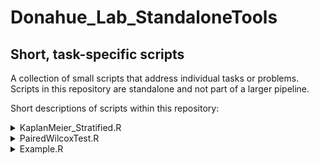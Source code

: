 # Donahue_Lab_StandaloneTools
## Short, task-specific scripts  

A collection of small scripts that address individual tasks or problems. Scripts in this repository are standalone and not part of a larger pipeline.  
  
  

Short descriptions of scripts within this repository:  

<details>
<summary> KaplanMeier_Stratified.R </summary>

Kaplan Meier Plots with two groups - choose percentile to stratify (example: Median)

</details>



<details>
<summary> PairedWilcoxTest.R </summary>

Paired Wilcox Test for multiple features. The output .csv has the structure:
| feature | p value | median1 | median2 |
|-----:|-----:|-----:|-----:|

Visualization: box plots

</details>



<details>
<summary> Example.R </summary>

" Description "

</details>



